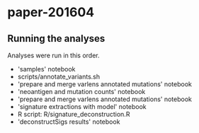 # paper-201604

## Running the analyses

Analyses were run in this order.

 * 'samples' notebook
 * scripts/annotate_variants.sh
 * 'prepare and merge varlens annotated mutations' notebook
 * 'neoantigen and mutation counts' notebook
 * 'prepare and merge varlens annotated mutations' notebook
 * 'signature extractions with model' notebook
 *  R script: R/signature_deconstruction.R
 * 'deconstructSigs results' notebook

 
